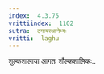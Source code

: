 ```yaml
---
index:  4.3.75
vrittiindex:  1102
sutra:  ठगायस्थानेभ्यः
vritti:  laghu 
---
```


शुल्कशालाया आगतः शौल्कशालिकः..


